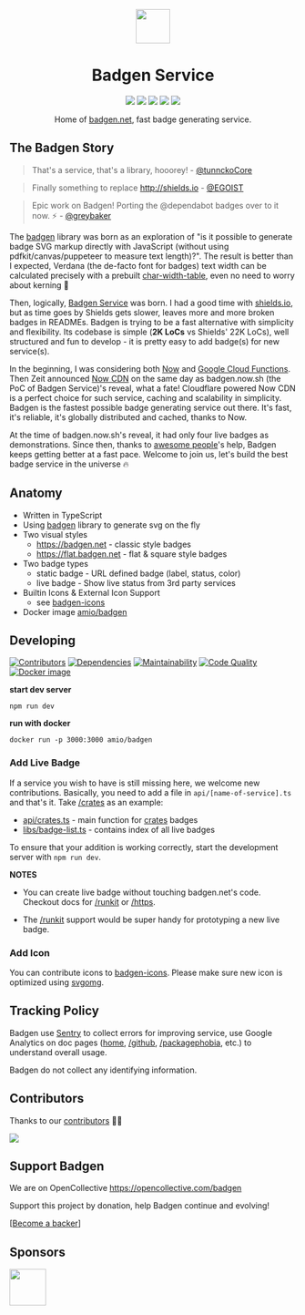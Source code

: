 <p align="center">
    <img height="60px" width="60px" src="https://badgen.net/static/badgen-logo.svg" />
    <h1 align="center">Badgen Service</h1>
</p>

<p align="center">
    <a href="https://status.badgen.net/"><img src="https://badgen.net/uptime-robot/week/m780862024-50db2c44c703e5c68d6b1ebb?label=past%20week%20uptime" /></a>
    <a href="https://stats.uptimerobot.com/z6nqBfYGB/780862024"><img src="https://badgen.net/uptime-robot/response/m780862024-50db2c44c703e5c68d6b1ebb" /></a>
    <a href="LICENSE.md"><img src="https://badgen.net/github/license/amio/badgen-service" /></a>
    <a href="https://twitter.com/badgen_net"><img src="https://badgen.net/badge/twitter/@badgen_net/1DA1F2?icon&label" /></a>
    <a href="https://opencollective.com/badgen"><img src="https://badgen.net/badge/support/badgen/3988FB"/></a>
</p>

<p align="center">Home of <a href="https://badgen.net">badgen.net</a>, fast badge generating service.</p>

## The Badgen Story

> That's a service, that's a library, hooorey!  - [@tunnckoCore](https://github.com/amio/badgen-service/pull/17)

> Finally something to replace http://shields.io - [@EGOIST](https://twitter.com/_egoistlily/status/1024202206185119744)

> Epic work on Badgen! Porting the @dependabot badges over to it now. ⚡️ - [@greybaker](https://twitter.com/greybaker/status/1023253585021333504)

The [badgen](https://github.com/amio/badgen) library was born as an exploration of "is it possible to generate badge SVG markup directly with JavaScript (without using pdfkit/canvas/puppeteer to measure text length)?". The result is better than I expected, Verdana (the de-facto font for badges) text width can be calculated precisely with a prebuilt [char-width-table](https://github.com/amio/badgen/blob/master/lib/widths-verdana-110.json), even no need to worry about kerning 🤯

Then, logically, [Badgen Service](https://badgen.net) was born. I had a good time with [shields.io](https://shields.io), but as time goes by Shields gets slower, leaves more and more broken badges in READMEs. Badgen is trying to be a fast alternative with simplicity and flexibility. Its codebase is simple (<b title="cloc . --exclude-dir node_modules --match-f '.js$'">2K LoCs</b> vs Shields' 22K LoCs), well structured and fun to develop - it is pretty easy to add badge(s) for new service(s).

In the beginning, I was considering both [Now](https://zeit.co/now) and [Google Cloud Functions](https://cloud.google.com/functions/). Then Zeit announced [Now CDN](https://zeit.co/blog/now-cdn) on the same day as badgen.now.sh (the PoC of Badgen Service)'s reveal, what a fate! Cloudflare powered Now CDN is a perfect choice for such service, caching and scalability in simplicity. Badgen is the fastest possible badge generating service out there. It's fast, it's reliable, it's globally distributed and cached, thanks to Now.

At the time of badgen.now.sh's reveal, it had only four live badges as demonstrations. Since then, thanks to [awesome people](https://github.com/amio/badgen-service/graphs/contributors)'s help, Badgen keeps getting better at a fast pace. Welcome to join us, let's build the best badge service in the universe 🔥

## Anatomy

- Written in TypeScript
- Using [badgen](https://github.com/amio/badgen) library to generate svg on the fly
- Two visual styles
    - https://badgen.net - classic style badges
    - https://flat.badgen.net - flat & square style badges
- Two badge types
    - static badge - URL defined badge (label, status, color)
    - live badge - Show live status from 3rd party services
- Builtin Icons & External Icon Support
    - see [badgen-icons](https://github.com/badgen/badgen-icons)
- Docker image [amio/badgen](https://hub.docker.com/r/amio/badgen)

## Developing

[![Contributors][contributors-src]][contributors-href]
[![Dependencies][dependencies-src]][dependencies-href]
[![Maintainability][maintainability-src]][maintainability-href]
[![Code Quality][codequality-src]][codequality-href]
[![Docker image][docker-src]][docker-href]

**start dev server**

    npm run dev

**run with docker**

    docker run -p 3000:3000 amio/badgen

### Add Live Badge

If a service you wish to have is still missing here, we welcome new contributions. Basically, you need to add a file in `api/[name-of-service].ts` and that's it. Take [/crates](https://badgen.net/crates) as an example:

- [api/crates.ts](api/crates.ts) - main function for [crates](https://badgen.net/docs/crates) badges
- [libs/badge-list.ts](libs/badge-list.ts) - contains index of all live badges

To ensure that your addition is working correctly, start the development server with `npm run dev`.

__NOTES__

- You can create live badge without touching badgen.net's code. Checkout docs for [/runkit](https://badgen.net/runkit) or [/https](https://badgen.net/https).

- The [/runkit](https://badgen.net/runkit) support would be super handy for prototyping a new live badge.

### Add Icon

You can contribute icons to [badgen-icons](https://github.com/badgen/badgen-icons). Please make sure new icon is optimized using [svgomg](https://jakearchibald.github.io/svgomg/).

## Tracking Policy

Badgen use [Sentry](https://sentry.io) to collect errors for improving service, use Google Analytics on doc pages ([home](https://badgen.net), [/github](https://badgen.net/github), [/packagephobia](https://badgen.net/packagephobia), etc.) to understand overall usage.

Badgen do not collect any identifying information.

## Contributors

Thanks to our [contributors][contributors-href] 🎉👏

[![](https://opencollective.com/badgen/contributors.svg?width=980&button=false)][contributors-href]

## Support Badgen

We are on OpenCollective https://opencollective.com/badgen

Support this project by donation, help Badgen continue and evolving!

[[Become a backer](https://opencollective.com/badgen#backer)]


## Sponsors

<a href="https://sentry.io"><img src="https://sentry-brand.storage.googleapis.com/sentry-logo-black.png" height="64px" /></a>

[dependencies-src]: https://badgen.net/david/dep/badgen/badgen.net?label=deps
[dependencies-href]: https://david-dm.org/badgen/badgen.net
[maintainability-src]: https://badgen.net/codeclimate/maintainability/badgen/badgen.net
[maintainability-href]: https://codeclimate.com/github/badgen/badgen.net
[codequality-src]: https://badgen.net/lgtm/grade/javascript/g/badgen/badgen.net
[codequality-href]: https://lgtm.com/projects/g/badgen/badgen.net/context:javascript
[contributors-src]: https://badgen.net/github/contributors/badgen/badgen.net
[contributors-href]: https://github.com/badgen/badgen.net/graphs/contributors
[docker-src]: https://badgen.net/badge/docker/amio%2Fbadgen?label&icon=docker
[docker-href]: https://hub.docker.com/r/amio/badgen

